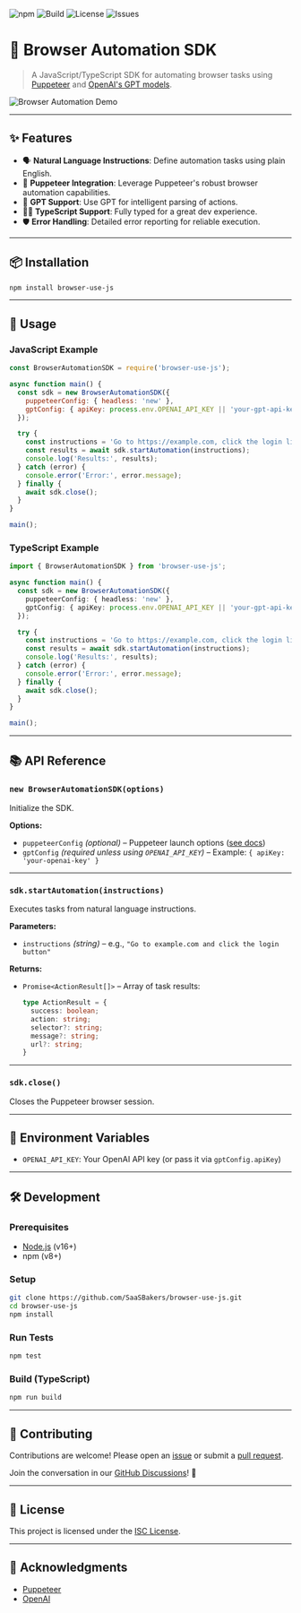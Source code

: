 ![npm](https://img.shields.io/npm/v/browser-use-js)
![Build](https://github.com/SaaSBakers/browser-use-js/actions/workflows/ci.yml/badge.svg)
![License](https://img.shields.io/github/license/SaaSBakers/browser-use-js)
![Issues](https://img.shields.io/github/issues/SaaSBakers/browser-use-js)


# 🧠 Browser Automation SDK

> A JavaScript/TypeScript SDK for automating browser tasks using [Puppeteer](https://pptr.dev/) and [OpenAI's GPT models](https://platform.openai.com/docs).

![Browser Automation Demo](https://yourdomain.com/demo.gif) <!-- Replace with your demo image or GIF -->

---

## ✨ Features

- 🗣️ **Natural Language Instructions**: Define automation tasks using plain English.
- 🧭 **Puppeteer Integration**: Leverage Puppeteer's robust browser automation capabilities.
- 🤖 **GPT Support**: Use GPT for intelligent parsing of actions.
- 🧑‍💻 **TypeScript Support**: Fully typed for a great dev experience.
- 🛡️ **Error Handling**: Detailed error reporting for reliable execution.

---

## 📦 Installation

```bash
npm install browser-use-js
````

---

## 🚀 Usage

### JavaScript Example

```js
const BrowserAutomationSDK = require('browser-use-js');

async function main() {
  const sdk = new BrowserAutomationSDK({
    puppeteerConfig: { headless: 'new' },
    gptConfig: { apiKey: process.env.OPENAI_API_KEY || 'your-gpt-api-key' },
  });

  try {
    const instructions = 'Go to https://example.com, click the login link, type "user" into the username field, and submit the form';
    const results = await sdk.startAutomation(instructions);
    console.log('Results:', results);
  } catch (error) {
    console.error('Error:', error.message);
  } finally {
    await sdk.close();
  }
}

main();
```

### TypeScript Example

```ts
import { BrowserAutomationSDK } from 'browser-use-js';

async function main() {
  const sdk = new BrowserAutomationSDK({
    puppeteerConfig: { headless: 'new' },
    gptConfig: { apiKey: process.env.OPENAI_API_KEY || 'your-gpt-api-key' },
  });

  try {
    const instructions = 'Go to https://example.com, click the login link, type "user" into the username field, and submit the form';
    const results = await sdk.startAutomation(instructions);
    console.log('Results:', results);
  } catch (error) {
    console.error('Error:', error.message);
  } finally {
    await sdk.close();
  }
}

main();
```

---

## 📚 API Reference

### `new BrowserAutomationSDK(options)`

Initialize the SDK.

**Options:**

* `puppeteerConfig` *(optional)* – Puppeteer launch options ([see docs](https://pptr.dev/api/puppeteer.launchoptions/))
* `gptConfig` *(required unless using `OPENAI_API_KEY`)* – Example: `{ apiKey: 'your-openai-key' }`

---

### `sdk.startAutomation(instructions)`

Executes tasks from natural language instructions.

**Parameters:**

* `instructions` *(string)* – e.g., `"Go to example.com and click the login button"`

**Returns:**

* `Promise<ActionResult[]>` – Array of task results:

  ```ts
  type ActionResult = {
    success: boolean;
    action: string;
    selector?: string;
    message?: string;
    url?: string;
  }
  ```

---

### `sdk.close()`

Closes the Puppeteer browser session.

---

## 🔐 Environment Variables

* `OPENAI_API_KEY`: Your OpenAI API key
  (or pass it via `gptConfig.apiKey`)

---

## 🛠 Development

### Prerequisites

* [Node.js](https://nodejs.org/) (v16+)
* npm (v8+)

### Setup

```bash
git clone https://github.com/SaaSBakers/browser-use-js.git
cd browser-use-js
npm install
```

### Run Tests

```bash
npm test
```

### Build (TypeScript)

```bash
npm run build
```

---

## 🤝 Contributing

Contributions are welcome! Please open an [issue](https://github.com/SaaSBakers/browser-use-js/issues) or submit a [pull request](https://github.com/SaaSBakers/browser-use-js/pulls).

Join the conversation in our [GitHub Discussions](https://github.com/SaaSBakers/browser-use-js/discussions)! 💬

---

## 📄 License

This project is licensed under the [ISC License](LICENSE).

---

## 🙏 Acknowledgments

* [Puppeteer](https://github.com/puppeteer/puppeteer)
* [OpenAI](https://openai.com/)